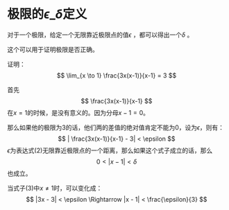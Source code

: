 # 极限的$\epsilon$_$\delta$定义



对于一个极限，给定一个无限靠近极限点的值$\epsilon$ ，都可以得出一个$\delta$ 。

这个可以用于证明极限是否正确。



证明：
$$
\lim_{x \to 1} \frac{3x(x-1)}{x-1} = 3
$$


首先
$$
\frac{3x(x-1)}{x-1}
$$
在$x=1$的时候，是没有意义的。因为分母$x-1=0$。

那么如果他的极限为3的话，他们两的差值的绝对值肯定不能为0，设为$\epsilon$，则有：
$$
| \frac{3x(x-1)}{x-1} - 3| < \epsilon
$$
$\epsilon$为表达式(2)无限靠近极限点的一个距离，那么如果这个式子成立的话，那么
$$
0 < |x-1|<\delta
$$
也成立。

当式子(3)中$x \neq 1$时，可以变化成：
$$
|3x - 3| < \epsilon \Rightarrow |x - 1| < \frac{\epsilon}{3}
$$




